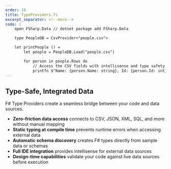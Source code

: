 ```yaml
---
order: 16
title: TypeProviders.fs
excerpt_separator: <!--more-->
code: |
    open FSharp.Data // dotnet package add FSharp.Data

    type PeopleDB = CsvProvider<"people.csv">

    let printPeople () =
        let people = PeopleDB.Load("people.csv")

        for person in people.Rows do
            // Access the CSV fields with intellisense and type safety!
            printfn $"Name: {person.Name: string}, Id: {person.Id: int}"
---
```

## Type-Safe, Integrated Data

F# Type Providers create a seamless bridge between your code and data sources.
<!--more-->
- **Zero-friction data access** connects to CSV, JSON, XML, SQL, and more without manual mapping
- **Static typing at compile time** prevents runtime errors when accessing external data
- **Automatic schema discovery** creates F# types directly from sample data or schemas
- **Full IDE integration** provides intellisense for external data sources
- **Design-time capabilities** validate your code against live data sources before execution
